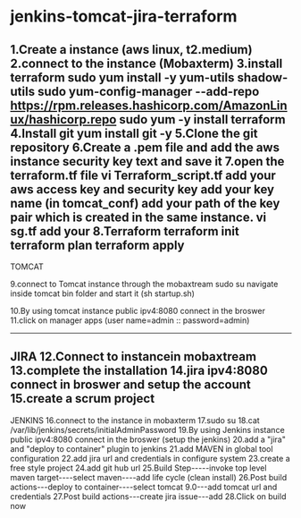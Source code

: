 # jenkins-tomcat-jira-terraform
1.Create a instance (aws linux, t2.medium)
2.connect to the instance (Mobaxterm)
3.install terraform
	sudo yum install -y yum-utils shadow-utils
	sudo yum-config-manager --add-repo 	https://rpm.releases.hashicorp.com/AmazonLinux/hashicorp.repo
	sudo yum -y install terraform
4.Install git
	yum install git -y
5.Clone the git repository
6.Create a .pem file and add the aws instance security key text and save it
7.open the terraform.tf file
	vi Terraform_script.tf
		add your aws access key and security key
		add your key name (in tomcat_conf)
		add your path of the key pair which is created in the same instance.
	vi sg.tf
		add your
8.Terraform 
	terraform init
	terraform plan
	terraform apply
-------------------------------	
TOMCAT

9.connect to Tomcat instance through the mobaxtream
	sudo su
	navigate inside tomcat bin folder and start it (sh startup.sh)

10.By using tomcat instance public ipv4:8080 connect in the broswer
11.click on manager apps (user name=admin :: password=admin)

-------------------------------
JIRA
12.Connect to instancein mobaxtream
13.complete the installation
14.jira ipv4:8080 connect in broswer and setup the account
15.create a scrum project
-------------------------------
JENKINS
16.connect to the instance in mobaxterm
17.sudo su
18.cat /var/lib/jenkins/secrets/initialAdminPassword
19.By using Jenkins instance public ipv4:8080 connect in the broswer (setup the jenkins)
20.add a "jira" and "deploy to container" plugin to jenkins
21.add MAVEN in global tool configuration
22.add jira url and credentials in configure system
23.create a free style project 
24.add git hub url
25.Build Step-----invoke top level maven target----select maven----add life cycle (clean install)
26.Post build actions---deploy to container----select tomcat 9.0---add tomcat url and credentials
27.Post build actions---create jira issue---add 
28.Click on build now


	
